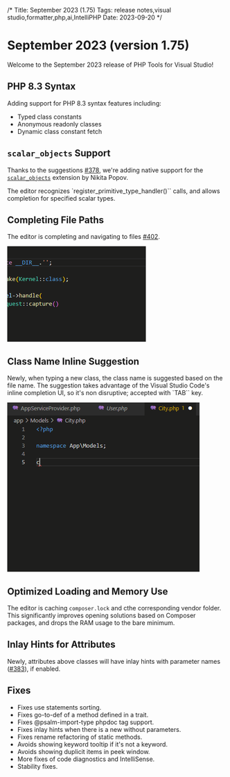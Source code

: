 /*
Title: September 2023 (1.75)
Tags: release notes,visual studio,formatter,php,ai,IntelliPHP
Date: 2023-09-20
*/

# September 2023 (version 1.75)

Welcome to the September 2023 release of PHP Tools for Visual Studio!

## PHP 8.3 Syntax

Adding support for PHP 8.3 syntax features including:

- Typed class constants
- Anonymous readonly classes
- Dynamic class constant fetch

## `scalar_objects` Support

Thanks to the suggestions [#378](https://github.com/DEVSENSE/phptools-docs/issues/378), we're adding native support for the [`scalar_objects`](https://github.com/nikic/scalar_objects) extension by Nikita Popov.

The editor recognizes `register_primitive_type_handler()`` calls, and allows completion for specified scalar types.

## Completing File Paths

The editor is completing and navigating to files [#402](https://github.com/DEVSENSE/phptools-docs/issues/402).

![file path suggestion](imgs/vsc-complete-filenames.gif)

## Class Name Inline Suggestion

Newly, when typing a new class, the class name is suggested based on the file name. The suggestion takes advantage of the Visual Studio Code's inline completion UI, so it's non disruptive; accepted with `TAB`` key.

![class name suggestion](imgs/vsc-complete-class-name.gif)

## Optimized Loading and Memory Use

The editor is caching `composer.lock` and cthe corresponding vendor folder. This significantly improves opening solutions based on Composer packages, and drops the RAM usage to the bare minimum.

## Inlay Hints for Attributes

Newly, attributes above classes will have inlay hints with parameter names ([#383](https://github.com/DEVSENSE/phptools-docs/issues/383)), if enabled.

## Fixes

- Fixes use statements sorting.
- Fixes go-to-def of a method defined in a trait.
- Fixes @psalm-import-type phpdoc tag support.
- Fixes inlay hints when there is a new without parameters.
- Fixes rename refactoring of static methods.
- Avoids showing keyword tooltip if it's not a keyword.
- Avoids showing duplicit items in peek window.
- More fixes of code diagnostics and IntelliSense.
- Stability fixes.
